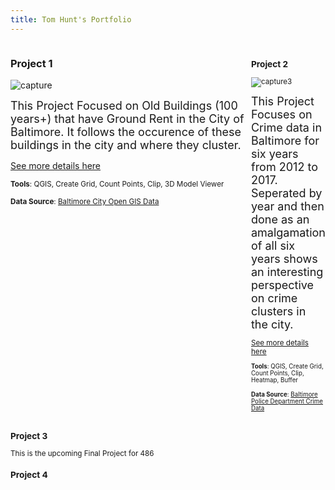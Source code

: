 ```yaml
---
title: Tom Hunt's Portfolio
---
```


<div style="display:table-row; width:100%; table-layout: fixed">
<div style="display: table-cell; width:420px; margin-right:3px" markdown="1">
  
### Project 1


![capture](https://user-images.githubusercontent.com/42807766/49518683-3d65b700-f86d-11e8-9cb6-217a7cde5086.PNG)

 
<font size="4"> This Project Focused on Old Buildings (100 years+) that have Ground Rent in the City of Baltimore. It follows the occurence of these buildings in the city and where they cluster. </font>

[See more details here](https://huntt1.github.io/Project1_BaltMap/project1.html)

<small>__Tools__: QGIS, Create Grid, Count Points, Clip, 3D Model Viewer              </small>

<small>__Data Source__: [Baltimore City Open GIS Data](http://gis-baltimore.opendata.arcgis.com/)



</div>

<div style="display: table-cell; width:420px" markdown="1">

### Project 2

![capture3](https://user-images.githubusercontent.com/42807766/49520693-d0085500-f871-11e8-9a3c-d1c09edb3cac.PNG)


<font size="4"> This Project Focuses on Crime data in Baltimore for six years from 2012 to 2017. Seperated by year and then done as an amalgamation of all six years shows an interesting perspective on crime clusters in the city. </font>

[See more details here](https://huntt1.github.io/Project2_BaltMap/Project2.html)

<small>__Tools__: QGIS, Create Grid, Count Points, Clip, Heatmap, Buffer            </small>

<small>__Data Source__: [Baltimore Police Department Crime Data](https://www.baltimorepolice.org/crime-stats/crime-map-data-stats)     </small>


</div>
</div>
<!--This is the second row of projects -->
<div style="display:table-row; width:100%; table-layout: fixed">
<div style="display: table-cell; width:420px; margin-right:3px" markdown="1">

### Project 3 

This is the upcoming Final Project for 486





### Project 4

